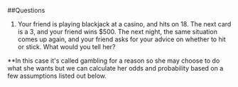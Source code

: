 ##Questions

1. Your friend is playing blackjack at a casino, and hits on 18. The next card is a 3, and your friend wins $500. The next night, the same situation comes up again, and your friend asks for your advice on whether to hit or stick. What would you tell her?    

**In this case it's called gambling for a reason so she may choose to do what she wants but we can calculate her odds and probability based on a few assumptions listed out below. 






